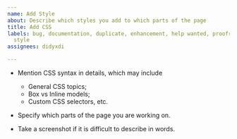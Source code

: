 ```yaml
---
name: Add Style
about: Describe which styles you add to which parts of the page
title: Add CSS
labels: bug, documentation, duplicate, enhancement, help wanted, proofread, question,
  style
assignees: didyxdi

---
```


- Mention CSS syntax in details, which may include
    - General CSS topics;
    - Box vs Inline models;
    - Custom CSS selectors, etc.

- Specify which parts of the page you are working on.

- Take a screenshot if it is difficult to describe in words.
